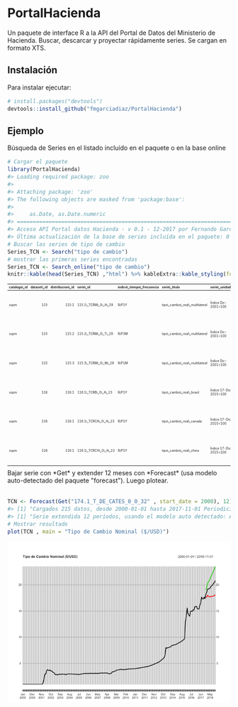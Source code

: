 
<!-- README.md is generated from README.Rmd. Please edit that file -->
PortalHacienda
==============

Un paquete de interface R a la API del Portal de Datos del Ministerio de Hacienda. Buscar, descarcar y proyectar rápidamente series. Se cargan en formato XTS.

Instalación
-----------

Para instalar ejecutar:

``` r
# install.packages("devtools")
devtools::install_github("fmgarciadiaz/PortalHacienda")
```

Ejemplo
-------

Búsqueda de Series en el listado incluído en el paquete o en la base online

``` r
# Cargar el paquete
library(PortalHacienda)
#> Loading required package: zoo
#> 
#> Attaching package: 'zoo'
#> The following objects are masked from 'package:base':
#> 
#>     as.Date, as.Date.numeric
#> ===========================================================================
#> Acceso API Portal datos Hacienda - v 0.1 - 12-2017 por Fernando García Díaz
#> Última actualización de la base de series incluída en el paquete: 0 días
# Buscar las series de tipo de cambio
Series_TCN <- Search("tipo de cambio")         
# mostrar las primeras series encontradas
Series_TCN <- Search_online("tipo de cambio")         
knitr::kable(head(Series_TCN) ,"html") %>% kableExtra::kable_styling(font_size = 7)    
```

<table class="table" style="font-size: 7px; margin-left: auto; margin-right: auto;">
<thead>
<tr>
<th style="text-align:left;">
catalogo\_id
</th>
<th style="text-align:right;">
dataset\_id
</th>
<th style="text-align:right;">
distribucion\_id
</th>
<th style="text-align:left;">
serie\_id
</th>
<th style="text-align:left;">
indice\_tiempo\_frecuencia
</th>
<th style="text-align:left;">
serie\_titulo
</th>
<th style="text-align:left;">
serie\_unidades
</th>
<th style="text-align:left;">
serie\_descripcion
</th>
<th style="text-align:left;">
distribucion\_titulo
</th>
<th style="text-align:left;">
distribucion\_descripcion
</th>
<th style="text-align:left;">
distribucion\_url\_descarga
</th>
<th style="text-align:left;">
dataset\_responsable
</th>
<th style="text-align:left;">
dataset\_fuente
</th>
<th style="text-align:left;">
dataset\_titulo
</th>
<th style="text-align:left;">
dataset\_descripcion
</th>
<th style="text-align:left;">
dataset\_tema
</th>
<th style="text-align:left;">
serie\_indice\_inicio
</th>
<th style="text-align:left;">
serie\_indice\_final
</th>
<th style="text-align:right;">
serie\_valores\_cant
</th>
<th style="text-align:right;">
serie\_dias\_no\_cubiertos
</th>
<th style="text-align:left;">
serie\_actualizada
</th>
<th style="text-align:right;">
serie\_valor\_ultimo
</th>
<th style="text-align:right;">
serie\_valor\_anterior
</th>
<th style="text-align:right;">
serie\_var\_pct\_anterior
</th>
</tr>
</thead>
<tbody>
<tr>
<td style="text-align:left;">
sspm
</td>
<td style="text-align:right;">
115
</td>
<td style="text-align:right;">
115.1
</td>
<td style="text-align:left;">
115.1\_TCRM\_0\_A\_29
</td>
<td style="text-align:left;">
R/P1Y
</td>
<td style="text-align:left;">
tipo\_cambio\_real\_multilateral
</td>
<td style="text-align:left;">
Índice Dic-2001=100
</td>
<td style="text-align:left;">
Índice de Tipo de Cambio Real Multilateral: Valores anuales Índice Diciembre 2001=100
</td>
<td style="text-align:left;">
Índice de Tipo de Cambio Real Multilateral. Valores anuales.
</td>
<td style="text-align:left;">
Índice de Tipo de Cambio Real Multilateral. Valores anuales.
</td>
<td style="text-align:left;">
<http://infra.datos.gob.ar/catalog/sspm/dataset/115/distribution/115.1/download/indice-tipo-cambio-real-multilateral-valores-anuales.csv>
</td>
<td style="text-align:left;">
Subsecretaría de Programación Macroeconómica.
</td>
<td style="text-align:left;">
Banco Central de la República Argentina (BCRA)
</td>
<td style="text-align:left;">
Índice de Tipo de Cambio Real Multilateral Base Diciembre de 2001 = 100
</td>
<td style="text-align:left;">
Índice de Tipo de Cambio Real Multilateral Base Diciembre de 2001 = 100
</td>
<td style="text-align:left;">
Dinero y Bancos
</td>
<td style="text-align:left;">
1991-01-01
</td>
<td style="text-align:left;">
2015-01-01
</td>
<td style="text-align:right;">
25
</td>
<td style="text-align:right;">
719
</td>
<td style="text-align:left;">
TRUE
</td>
<td style="text-align:right;">
164.89815
</td>
<td style="text-align:right;">
908.60646
</td>
<td style="text-align:right;">
-0.8185153
</td>
</tr>
<tr>
<td style="text-align:left;">
sspm
</td>
<td style="text-align:right;">
115
</td>
<td style="text-align:right;">
115.2
</td>
<td style="text-align:left;">
115.2\_TCRM\_0\_T\_29
</td>
<td style="text-align:left;">
R/P3M
</td>
<td style="text-align:left;">
tipo\_cambio\_real\_multilateral
</td>
<td style="text-align:left;">
Índice Dic-2001=100
</td>
<td style="text-align:left;">
Índice de Tipo de Cambio Real Multilateral: Valores trimestrales Índice Diciembre 2001=100
</td>
<td style="text-align:left;">
Índice de Tipo de Cambio Real Multilateral. Valores trimestrales.
</td>
<td style="text-align:left;">
Índice de Tipo de Cambio Real Multilateral. Valores trimestrales.
</td>
<td style="text-align:left;">
<http://infra.datos.gob.ar/catalog/sspm/dataset/115/distribution/115.2/download/indice-tipo-cambio-real-multilateral-valores-trimestrales.csv>
</td>
<td style="text-align:left;">
Subsecretaría de Programación Macroeconómica.
</td>
<td style="text-align:left;">
Banco Central de la República Argentina (BCRA)
</td>
<td style="text-align:left;">
Índice de Tipo de Cambio Real Multilateral Base Diciembre de 2001 = 100
</td>
<td style="text-align:left;">
Índice de Tipo de Cambio Real Multilateral Base Diciembre de 2001 = 100
</td>
<td style="text-align:left;">
Dinero y Bancos
</td>
<td style="text-align:left;">
1991-01-01
</td>
<td style="text-align:left;">
2015-10-01
</td>
<td style="text-align:right;">
100
</td>
<td style="text-align:right;">
719
</td>
<td style="text-align:left;">
FALSE
</td>
<td style="text-align:right;">
935.13083
</td>
<td style="text-align:right;">
884.10854
</td>
<td style="text-align:right;">
0.0577104
</td>
</tr>
<tr>
<td style="text-align:left;">
sspm
</td>
<td style="text-align:right;">
115
</td>
<td style="text-align:right;">
115.3
</td>
<td style="text-align:left;">
115.3\_TCRM\_0\_M\_29
</td>
<td style="text-align:left;">
R/P1M
</td>
<td style="text-align:left;">
tipo\_cambio\_real\_multilateral
</td>
<td style="text-align:left;">
Índice Dic-2001=100
</td>
<td style="text-align:left;">
Índice de Tipo de Cambio Real Multilateral: Valores mensuales Índice Diciembre 2001=100
</td>
<td style="text-align:left;">
Índice de Tipo de Cambio Real Multilateral. Valores mensuales.
</td>
<td style="text-align:left;">
Índice de Tipo de Cambio Real Multilateral. Valores mensuales.
</td>
<td style="text-align:left;">
<http://infra.datos.gob.ar/catalog/sspm/dataset/115/distribution/115.3/download/indice-tipo-cambio-real-multilateral-valores-mensuales.csv>
</td>
<td style="text-align:left;">
Subsecretaría de Programación Macroeconómica.
</td>
<td style="text-align:left;">
Banco Central de la República Argentina (BCRA)
</td>
<td style="text-align:left;">
Índice de Tipo de Cambio Real Multilateral Base Diciembre de 2001 = 100
</td>
<td style="text-align:left;">
Índice de Tipo de Cambio Real Multilateral Base Diciembre de 2001 = 100
</td>
<td style="text-align:left;">
Dinero y Bancos
</td>
<td style="text-align:left;">
1991-01-01
</td>
<td style="text-align:left;">
2015-12-01
</td>
<td style="text-align:right;">
300
</td>
<td style="text-align:right;">
719
</td>
<td style="text-align:left;">
FALSE
</td>
<td style="text-align:right;">
1040.58318
</td>
<td style="text-align:right;">
888.22200
</td>
<td style="text-align:right;">
0.1715350
</td>
</tr>
<tr>
<td style="text-align:left;">
sspm
</td>
<td style="text-align:right;">
116
</td>
<td style="text-align:right;">
116.1
</td>
<td style="text-align:left;">
116.1\_TCRB\_0\_A\_23
</td>
<td style="text-align:left;">
R/P1Y
</td>
<td style="text-align:left;">
tipo\_cambio\_real\_brasil
</td>
<td style="text-align:left;">
Índice 17-Dic-2015=100
</td>
<td style="text-align:left;">
Índice de Tipo de Cambio Real Brasil: Valores anuales Índice 17 de Diciembre 2015=100
</td>
<td style="text-align:left;">
Índice de Tipo de Cambio Real Multilateral. Valores anuales. Base 2015
</td>
<td style="text-align:left;">
Índice de Tipo de Cambio Real Multilateral. Valores anuales. Base 2015
</td>
<td style="text-align:left;">
<http://infra.datos.gob.ar/catalog/sspm/dataset/116/distribution/116.1/download/indice-tipo-cambio-real-multilateral-valores-anuales-base-2015.csv>
</td>
<td style="text-align:left;">
Subsecretaría de Programación Macroeconómica.
</td>
<td style="text-align:left;">
Banco Central de la República Argentina (BCRA)
</td>
<td style="text-align:left;">
Índice de Tipo de Cambio Real Multilateral Base 17 de Diciembre de 2015 = 100
</td>
<td style="text-align:left;">
Índice de Tipo de Cambio Real Multilateral Base 17 de Diciembre de 2015 = 100
</td>
<td style="text-align:left;">
Dinero y Bancos
</td>
<td style="text-align:left;">
1997-01-01
</td>
<td style="text-align:left;">
2016-01-01
</td>
<td style="text-align:right;">
20
</td>
<td style="text-align:right;">
353
</td>
<td style="text-align:left;">
TRUE
</td>
<td style="text-align:right;">
104.10892
</td>
<td style="text-align:right;">
88.56342
</td>
<td style="text-align:right;">
0.1755297
</td>
</tr>
<tr>
<td style="text-align:left;">
sspm
</td>
<td style="text-align:right;">
116
</td>
<td style="text-align:right;">
116.1
</td>
<td style="text-align:left;">
116.1\_TCRCA\_0\_A\_23
</td>
<td style="text-align:left;">
R/P1Y
</td>
<td style="text-align:left;">
tipo\_cambio\_real\_canada
</td>
<td style="text-align:left;">
Índice 17-Dic-2015=100
</td>
<td style="text-align:left;">
Índice de Tipo de Cambio Real Canadá: Valores anuales Índice 17 de Diciembre 2015=100
</td>
<td style="text-align:left;">
Índice de Tipo de Cambio Real Multilateral. Valores anuales. Base 2015
</td>
<td style="text-align:left;">
Índice de Tipo de Cambio Real Multilateral. Valores anuales. Base 2015
</td>
<td style="text-align:left;">
<http://infra.datos.gob.ar/catalog/sspm/dataset/116/distribution/116.1/download/indice-tipo-cambio-real-multilateral-valores-anuales-base-2015.csv>
</td>
<td style="text-align:left;">
Subsecretaría de Programación Macroeconómica.
</td>
<td style="text-align:left;">
Banco Central de la República Argentina (BCRA)
</td>
<td style="text-align:left;">
Índice de Tipo de Cambio Real Multilateral Base 17 de Diciembre de 2015 = 100
</td>
<td style="text-align:left;">
Índice de Tipo de Cambio Real Multilateral Base 17 de Diciembre de 2015 = 100
</td>
<td style="text-align:left;">
Dinero y Bancos
</td>
<td style="text-align:left;">
1997-01-01
</td>
<td style="text-align:left;">
2016-01-01
</td>
<td style="text-align:right;">
20
</td>
<td style="text-align:right;">
353
</td>
<td style="text-align:left;">
TRUE
</td>
<td style="text-align:right;">
95.02524
</td>
<td style="text-align:right;">
84.97399
</td>
<td style="text-align:right;">
0.1182861
</td>
</tr>
<tr>
<td style="text-align:left;">
sspm
</td>
<td style="text-align:right;">
116
</td>
<td style="text-align:right;">
116.1
</td>
<td style="text-align:left;">
116.1\_TCRCH\_0\_A\_22
</td>
<td style="text-align:left;">
R/P1Y
</td>
<td style="text-align:left;">
tipo\_cambio\_real\_china
</td>
<td style="text-align:left;">
Índice 17-Dic-2015=100
</td>
<td style="text-align:left;">
Índice de Tipo de Cambio Real China: Valores anuales Índice 17 de Diciembre 2015=100
</td>
<td style="text-align:left;">
Índice de Tipo de Cambio Real Multilateral. Valores anuales. Base 2015
</td>
<td style="text-align:left;">
Índice de Tipo de Cambio Real Multilateral. Valores anuales. Base 2015
</td>
<td style="text-align:left;">
<http://infra.datos.gob.ar/catalog/sspm/dataset/116/distribution/116.1/download/indice-tipo-cambio-real-multilateral-valores-anuales-base-2015.csv>
</td>
<td style="text-align:left;">
Subsecretaría de Programación Macroeconómica.
</td>
<td style="text-align:left;">
Banco Central de la República Argentina (BCRA)
</td>
<td style="text-align:left;">
Índice de Tipo de Cambio Real Multilateral Base 17 de Diciembre de 2015 = 100
</td>
<td style="text-align:left;">
Índice de Tipo de Cambio Real Multilateral Base 17 de Diciembre de 2015 = 100
</td>
<td style="text-align:left;">
Dinero y Bancos
</td>
<td style="text-align:left;">
1997-01-01
</td>
<td style="text-align:left;">
2016-01-01
</td>
<td style="text-align:right;">
20
</td>
<td style="text-align:right;">
353
</td>
<td style="text-align:left;">
TRUE
</td>
<td style="text-align:right;">
89.92900
</td>
<td style="text-align:right;">
81.31056
</td>
<td style="text-align:right;">
0.1059941
</td>
</tr>
</tbody>
</table>
Bajar serie con *Get* y extender 12 meses con *Forecast* (usa modelo auto-detectado del paquete "forecast"). Luego plotear.

``` r

TCN <- Forecast(Get("174.1_T_DE_CATES_0_0_32" , start_date = 2000), 12)       
#> [1] "Cargados 215 datos, desde 2000-01-01 hasta 2017-11-01 Periodicidad estimada: monthly"
#> [1] "Serie extendida 12 períodos, usando el modelo auto detectado: ARIMA(0,2,1)(0,0,2)[12]"
# Mostrar resultado
plot(TCN , main = "Tipo de Cambio Nominal ($/USD)")
```

![](README-example2-1.png)
